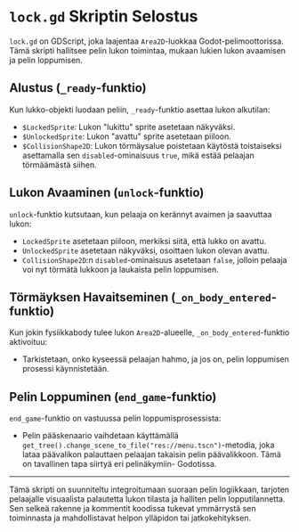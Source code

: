 # `lock.gd` Skriptin Selostus

`lock.gd` on GDScript, joka laajentaa `Area2D`-luokkaa Godot-pelimoottorissa. Tämä skripti hallitsee pelin lukon toimintaa, mukaan lukien lukon avaamisen ja pelin loppumisen.

## Alustus (`_ready`-funktio)

Kun lukko-objekti luodaan peliin, `_ready`-funktio asettaa lukon alkutilan:

- `$LockedSprite`: Lukon "lukittu" sprite asetetaan näkyväksi.
- `$UnlockedSprite`: Lukon "avattu" sprite asetetaan piiloon.
- `$CollisionShape2D`: Lukon törmäysalue poistetaan käytöstä toistaiseksi asettamalla sen `disabled`-ominaisuus `true`, mikä estää pelaajan törmäämästä siihen.

## Lukon Avaaminen (`unlock`-funktio)

`unlock`-funktio kutsutaan, kun pelaaja on kerännyt avaimen ja saavuttaa lukon:

- `LockedSprite` asetetaan piiloon, merkiksi siitä, että lukko on avattu.
- `UnlockedSprite` asetetaan näkyväksi, osoittaen lukon olevan avattu.
- `CollisionShape2D`:n `disabled`-ominaisuus asetetaan `false`, jolloin pelaaja voi nyt törmätä lukkoon ja laukaista pelin loppumisen.

## Törmäyksen Havaitseminen (`_on_body_entered`-funktio)

Kun jokin fysiikkabody tulee lukon `Area2D`-alueelle, `_on_body_entered`-funktio aktivoituu:

- Tarkistetaan, onko kyseessä pelaajan hahmo, ja jos on, pelin loppumisen prosessi käynnistetään.

## Pelin Loppuminen (`end_game`-funktio)

`end_game`-funktio on vastuussa pelin loppumisprosessista:

- Pelin pääskenaario vaihdetaan käyttämällä `get_tree().change_scene_to_file("res://menu.tscn")`-metodia, joka lataa päävalikon  palauttaen pelaajan takaisin pelin päävalikkoon. Tämä on tavallinen tapa siirtyä eri pelinäkymiin- Godotissa.

---

Tämä skripti on suunniteltu integroitumaan suoraan pelin logiikkaan, tarjoten pelaajalle visuaalista palautetta lukon tilasta ja halliten pelin lopputilannetta. Sen selkeä rakenne ja kommentit koodissa tukevat ymmärrystä sen toiminnasta ja mahdollistavat helpon ylläpidon tai jatkokehityksen.